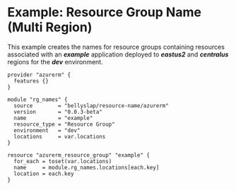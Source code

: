 # Example: Resource Group Name (Multi Region)

This example creates the names for resource groups containing resources associated with an **_example_** application deployed to **_eastus2_** and **_centralus_** regions for the **_dev_** environment.

```hcl
provider "azurerm" {
  features {}
}

module "rg_names" {
  source        = "bellyslap/resource-name/azurerm"
  version       = "0.0.3-beta"
  name          = "example"
  resource_type = "Resource Group"
  environment   = "dev"
  locations     = var.locations
}

resource "azurerm_resource_group" "example" {
  for_each = toset(var.locations)
  name     = module.rg_names.locations[each.key]
  location = each.key
}
```
